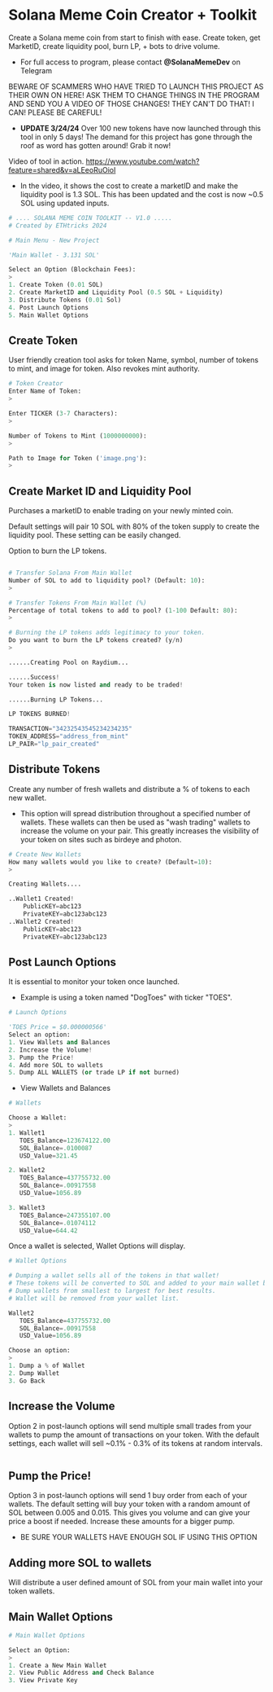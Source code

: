 # Solana Meme Coin Creator + Toolkit

Create a Solana meme coin from start to finish with ease. Create token, get MarketID, create liquidity pool, burn LP, + bots to drive volume.  

* For full access to program, please contact **@SolanaMemeDev** on Telegram

BEWARE OF SCAMMERS WHO HAVE TRIED TO LAUNCH THIS PROJECT AS THEIR OWN ON HERE! ASK THEM TO CHANGE THINGS IN THE PROGRAM AND SEND YOU A VIDEO OF THOSE CHANGES! THEY CAN'T DO THAT! I CAN! PLEASE BE CAREFUL!

* **UPDATE 3/24/24**  Over 100 new tokens have now launched through this tool in only 5 days!  The demand for this project has gone through the roof as word has gotten around! Grab it now!

Video of tool in action.  https://www.youtube.com/watch?feature=shared&v=aLEeoRuOioI
* In the video, it shows the cost to create a marketID and make the liquidity pool is 1.3 SOL.  This has been updated and the cost is now ~0.5 SOL using updated inputs.

```python
# .... SOLANA MEME COIN TOOLKIT -- V1.0 .....
# Created by ETHtricks 2024

# Main Menu - New Project

'Main Wallet - 3.131 SOL'

Select an Option (Blockchain Fees):
>
1. Create Token (0.01 SOL)
2. Create MarketID and Liquidity Pool (0.5 SOL + Liquidity)
3. Distribute Tokens (0.01 Sol)
4. Post Launch Options
5. Main Wallet Options


```


## Create Token

User friendly creation tool asks for token Name, symbol, number of tokens to mint, and image for token.  Also revokes mint authority.
```python
# Token Creator
Enter Name of Token:
>

Enter TICKER (3-7 Characters):
>

Number of Tokens to Mint (1000000000):
>

Path to Image for Token ('image.png'):
>
```

## Create Market ID and Liquidity Pool

Purchases a marketID to enable trading on your newly minted coin.

Default settings will pair 10 SOL with 80% of the token supply to create the liquidity pool.  These setting can be easily changed.  

Option to burn the LP tokens.  

```python

# Transfer Solana From Main Wallet
Number of SOL to add to liquidity pool? (Default: 10):
>

# Transfer Tokens From Main Wallet (%)
Percentage of total tokens to add to pool? (1-100 Default: 80):
>

# Burning the LP tokens adds legitimacy to your token.   
Do you want to burn the LP tokens created? (y/n)
>

......Creating Pool on Raydium...

......Success!
Your token is now listed and ready to be traded!

......Burning LP Tokens...

LP TOKENS BURNED!

TRANSACTION="34232543545234234235"
TOKEN_ADDRESS="address_from_mint"
LP_PAIR="lp_pair_created"
```
## Distribute Tokens



Create any number of fresh wallets and distribute a % of tokens to each new wallet.

* This option will spread distribution throughout a specified number of wallets. These wallets can then be used as "wash trading" wallets to increase the volume on your pair.  This greatly increases the visibility of your token on sites such as birdeye and photon. 


```python
# Create New Wallets
How many wallets would you like to create? (Default=10):
>

Creating Wallets....

..Wallet1 Created! 
    PublicKEY=abc123
    PrivateKEY=abc123abc123
..Wallet2 Created!
    PublicKEY=abc123
    PrivateKEY=abc123abc123
```

## Post Launch Options


It is essential to monitor your token once launched. 

* Example is using a token named "DogToes" with ticker "TOES". 

```python
# Launch Options

'TOES Price = $0.000000566' 
Select an option:
1. View Wallets and Balances
2. Increase the Volume!
3. Pump the Price!
4. Add more SOL to wallets
5. Dump ALL WALLETS (or trade LP if not burned)
```
* View Wallets and Balances

```python
# Wallets

Choose a Wallet: 
>
1. Wallet1
   TOES_Balance=123674122.00
   SOL_Balance=.0100087
   USD_Value=321.45

2. Wallet2
   TOES_Balance=437755732.00
   SOL_Balance=.00917558
   USD_Value=1056.89

3. Wallet3
   TOES_Balance=247355107.00
   SOL_Balance=.01074112
   USD_Value=644.42

```

Once a wallet is selected, Wallet Options will display.
```python
# Wallet Options

# Dumping a wallet sells all of the tokens in that wallet! 
# These tokens will be converted to SOL and added to your main wallet balance.
# Dump wallets from smallest to largest for best results.
# Wallet will be removed from your wallet list.

Wallet2
   TOES_Balance=437755732.00
   SOL_Balance=.00917558
   USD_Value=1056.89

Choose an option: 
>
1. Dump a % of Wallet
2. Dump Wallet
3. Go Back
```
## Increase the Volume
Option 2 in post-launch options will send multiple small trades from your wallets to pump the amount of transactions on your token.  With the default settings, each wallet will sell ~0.1% - 0.3% of its tokens at random intervals. 

```python

```

## Pump the Price!

Option 3 in post-launch options will send 1 buy order from each of your wallets.  The default setting will buy your token with a random amount of SOL between 0.005 and 0.015.  This gives you volume and can give your price a boost if needed.  Increase these amounts for a bigger pump.
* BE SURE YOUR WALLETS HAVE ENOUGH SOL IF USING THIS OPTION

## Adding more SOL  to wallets
Will distribute a user defined amount of SOL from your main wallet into your token wallets.

## Main Wallet Options

```python
# Main Wallet Options

Select an Option:
>
1. Create a New Main Wallet
2. View Public Address and Check Balance
3. View Private Key
